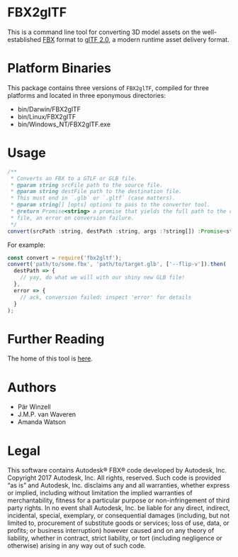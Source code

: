 # FBX2glTF

This is a command line tool for converting 3D model assets on the
well-established [FBX](https://www.autodesk.com/products/fbx/overview) format to
[glTF 2.0](https://github.com/KhronosGroup/glTF/tree/master/specification/2.0),
a modern runtime asset delivery format.

# Platform Binaries

This package contains three versions of `FBX2glTF`, compiled for three platforms
and located in three eponymous directories:
 - bin/Darwin/FBX2glTF
 - bin/Linux/FBX2glTF
 - bin/Windows_NT/FBX2glTF.exe

# Usage

```js
/**
 * Converts an FBX to a GTLF or GLB file.
 * @param string srcFile path to the source file.
 * @param string destFile path to the destination file.
 * This must end in `.glb` or `.gltf` (case matters).
 * @param string[] [opts] options to pass to the converter tool.
 * @return Promise<string> a promise that yields the full path to the converted
 * file, an error on conversion failure.
 */
convert(srcPath :string, destPath :string, args :?string[]) :Promise<string>
```

For example:

```js
const convert = require('fbx2gltf');
convert('path/to/some.fbx', 'path/to/target.glb', ['--flip-v']).then(
  destPath => {
    // yay, do what we will with our shiny new GLB file!
  },
  error => {
    // ack, conversion failed: inspect 'error' for details
  }
);
```

# Further Reading

The home of this tool is [here](https://github.com/facebookincubator/FBX2glTF).

# Authors
 - Pär Winzell
 - J.M.P. van Waveren
 - Amanda Watson

# Legal

This software contains Autodesk® FBX® code developed by Autodesk, Inc. Copyright
2017 Autodesk, Inc. All rights, reserved. Such code is provided “as is” and
Autodesk, Inc. disclaims any and all warranties, whether express or implied,
including without limitation the implied warranties of merchantability, fitness
for a particular purpose or non-infringement of third party rights. In no event
shall Autodesk, Inc. be liable for any direct, indirect, incidental, special,
exemplary, or consequential damages (including, but not limited to, procurement
of substitute goods or services; loss of use, data, or profits; or business
interruption) however caused and on any theory of liability, whether in
contract, strict liability, or tort (including negligence or otherwise) arising
in any way out of such code.

